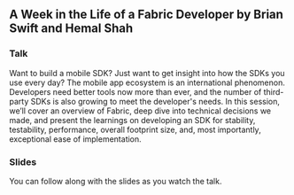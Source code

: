 <!--
{
"name" : "building-fabric-sdks",
"version" : "0.0.1",
"title" : "Building the Fabric SDKs by Javi Soto and Ty Smith",
"description" : "We’ll cover an overview of Fabric, deep dive into technical decisions we made, and present the learnings on developing an SDK.",
"freshnessDate" : 2015-11-01,
"homepage" : "https://dev.twitter.com/flight/2015",
"canonicalSource" : "https://dev.twitter.com/flight/2015",
"license" : "All Rights Reserved"
}
-->


<!-- @section -->

## A Week in the Life of a Fabric Developer by Brian Swift and Hemal Shah

### Talk

Want to build a mobile SDK? Just want to get insight into how the SDKs you use every day? The mobile app ecosystem is an international phenomenon. Developers need better tools now more than ever, and the number of third-party SDKs is also growing to meet the developer's needs. In this session, we’ll cover an overview of Fabric, deep dive into technical decisions we made, and present the learnings on developing an SDK for stability, testability, performance, overall footprint size, and, most importantly, exceptional ease of implementation.

<!-- @link, "url": "https://www.youtube.com/watch?v=XOBQDUwhSLk" -->

### Slides

You can follow along with the slides as you watch the talk.

<!-- @link, "url": "https://g.twimg.com/dev/flight/2015/keynotes/Flight2015-Soto_and_Smith-Building_The_Fabrik_SDKs.pdf" -->

